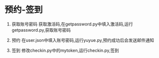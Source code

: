 # 预约-签到

1. 获取账号密码
获取激活码,在getpassword.py中填入激活码,运行getpassword.py,获取账号密码

2. 预约
在user.json中填入账号密码,运行yuyue.py,预约成功后会发送邮件通知

3. 签到
修改checkin.py中的mytoken,运行checkin.py,签到